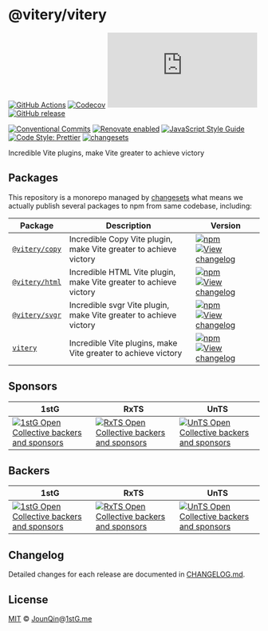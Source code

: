 # @vitery/vitery

[![GitHub Actions](https://github.com/Viteryjs/vitery/workflows/CI/badge.svg)](https://github.com/Viteryjs/vitery/actions/workflows/ci.yml)
[![Codecov](https://img.shields.io/codecov/c/gh/Viteryjs/vitery)](https://codecov.io/gh/Viteryjs/vitery)
[![type-coverage](https://img.shields.io/badge/dynamic/json.svg?label=type-coverage&prefix=%E2%89%A5&suffix=%&query=$.typeCoverage.atLeast&uri=https%3A%2F%2Fraw.githubusercontent.com%2FViteryjs%2Fvitery%2Fmain%2Fpackage.json)](https://github.com/plantain-00/type-coverage)
[![GitHub release](https://img.shields.io/github/release/Viteryjs/vitery)](https://github.com/Viteryjs/vitery/releases)

[![Conventional Commits](https://img.shields.io/badge/conventional%20commits-1.0.0-yellow.svg)](https://conventionalcommits.org)
[![Renovate enabled](https://img.shields.io/badge/renovate-enabled-brightgreen.svg)](https://renovatebot.com/)
[![JavaScript Style Guide](https://img.shields.io/badge/code_style-standard-brightgreen.svg)](https://standardjs.com)
[![Code Style: Prettier](https://img.shields.io/badge/code_style-prettier-ff69b4.svg)](https://github.com/prettier/prettier)
[![changesets](https://img.shields.io/badge/maintained%20with-changesets-176de3.svg)](https://github.com/changesets/changesets)

Incredible Vite plugins, make Vite greater to achieve victory

## Packages

This repository is a monorepo managed by [changesets][] what means we actually publish several packages to npm from same codebase, including:

| Package                                  | Description                                                       | Version                                                                                                                                                                                                                  |
| ---------------------------------------- | ----------------------------------------------------------------- | ------------------------------------------------------------------------------------------------------------------------------------------------------------------------------------------------------------------------ |
| [`@vitery/copy`](/packages/@vitery/copy) | Incredible Copy Vite plugin, make Vite greater to achieve victory | [![npm](https://img.shields.io/npm/v/@vitery/copy.svg)](https://www.npmjs.com/package/@vitery/copy) [![View changelog](https://img.shields.io/badge/changelog-explore-brightgreen)](https://changelogs.xyz/@vitery/copy) |
| [`@vitery/html`](/packages/@vitery/copy) | Incredible HTML Vite plugin, make Vite greater to achieve victory | [![npm](https://img.shields.io/npm/v/@vitery/html.svg)](https://www.npmjs.com/package/@vitery/html) [![View changelog](https://img.shields.io/badge/changelog-explore-brightgreen)](https://changelogs.xyz/@vitery/html) |
| [`@vitery/svgr`](/packages/@vitery/copy) | Incredible svgr Vite plugin, make Vite greater to achieve victory | [![npm](https://img.shields.io/npm/v/@vitery/svgr.svg)](https://www.npmjs.com/package/@vitery/svgr) [![View changelog](https://img.shields.io/badge/changelog-explore-brightgreen)](https://changelogs.xyz/@vitery/svgr) |
| [`vitery`](/packages/vitery)             | Incredible Vite plugins, make Vite greater to achieve victory     | [![npm](https://img.shields.io/npm/v/vitery.svg)](https://www.npmjs.com/package/vitery) [![View changelog](https://img.shields.io/badge/changelog-explore-brightgreen)](https://changelogs.xyz/vitery)                   |

## Sponsors

| 1stG                                                                                                                               | RxTS                                                                                                                               | UnTS                                                                                                                               |
| ---------------------------------------------------------------------------------------------------------------------------------- | ---------------------------------------------------------------------------------------------------------------------------------- | ---------------------------------------------------------------------------------------------------------------------------------- |
| [![1stG Open Collective backers and sponsors](https://opencollective.com/1stG/organizations.svg)](https://opencollective.com/1stG) | [![RxTS Open Collective backers and sponsors](https://opencollective.com/rxts/organizations.svg)](https://opencollective.com/rxts) | [![UnTS Open Collective backers and sponsors](https://opencollective.com/unts/organizations.svg)](https://opencollective.com/unts) |

## Backers

| 1stG                                                                                                                             | RxTS                                                                                                                             | UnTS                                                                                                                             |
| -------------------------------------------------------------------------------------------------------------------------------- | -------------------------------------------------------------------------------------------------------------------------------- | -------------------------------------------------------------------------------------------------------------------------------- |
| [![1stG Open Collective backers and sponsors](https://opencollective.com/1stG/individuals.svg)](https://opencollective.com/1stG) | [![RxTS Open Collective backers and sponsors](https://opencollective.com/rxts/individuals.svg)](https://opencollective.com/rxts) | [![UnTS Open Collective backers and sponsors](https://opencollective.com/unts/individuals.svg)](https://opencollective.com/unts) |

## Changelog

Detailed changes for each release are documented in [CHANGELOG.md](./CHANGELOG.md).

## License

[MIT][] © [JounQin][]@[1stG.me][]

[1stg.me]: https://www.1stg.me
[changesets]: https://GitHub.com/atlassian/changesets
[jounqin]: https://GitHub.com/JounQin
[mit]: http://opensource.org/licenses/MIT
